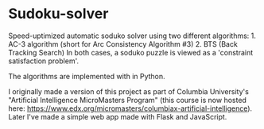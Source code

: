 # Sudoku-solver

Speed-uptimized automatic soduko solver using two different algorithms: 1. AC-3 algorithm (short for Arc Consistency Algorithm #3) 2. BTS (Back Tracking Search)
In both cases, a soduko puzzle is viewed as a 'constraint satisfaction problem'.

The algorithms are implemented with in Python.

I originally made a version of this project as part of Columbia University's "Artificial Intelligence MicroMasters Program" (this course is now hosted here: https://www.edx.org/micromasters/columbiax-artificial-intelligence). Later I've made a simple web app made with Flask and JavaScript.
